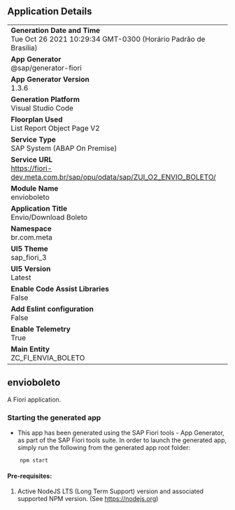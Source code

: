 ## Application Details
|               |
| ------------- |
|**Generation Date and Time**<br>Tue Oct 26 2021 10:29:34 GMT-0300 (Horário Padrão de Brasília)|
|**App Generator**<br>@sap/generator-fiori|
|**App Generator Version**<br>1.3.6|
|**Generation Platform**<br>Visual Studio Code|
|**Floorplan Used**<br>List Report Object Page V2|
|**Service Type**<br>SAP System (ABAP On Premise)|
|**Service URL**<br>https://fiori-dev.meta.com.br/sap/opu/odata/sap/ZUI_O2_ENVIO_BOLETO/
|**Module Name**<br>envioboleto|
|**Application Title**<br>Envio/Download Boleto|
|**Namespace**<br>br.com.meta|
|**UI5 Theme**<br>sap_fiori_3|
|**UI5 Version**<br>Latest|
|**Enable Code Assist Libraries**<br>False|
|**Add Eslint configuration**<br>False|
|**Enable Telemetry**<br>True|
|**Main Entity**<br>ZC_FI_ENVIA_BOLETO|

## envioboleto

A Fiori application.

### Starting the generated app

-   This app has been generated using the SAP Fiori tools - App Generator, as part of the SAP Fiori tools suite.  In order to launch the generated app, simply run the following from the generated app root folder:

```
    npm start
```

#### Pre-requisites:

1. Active NodeJS LTS (Long Term Support) version and associated supported NPM version.  (See https://nodejs.org)


